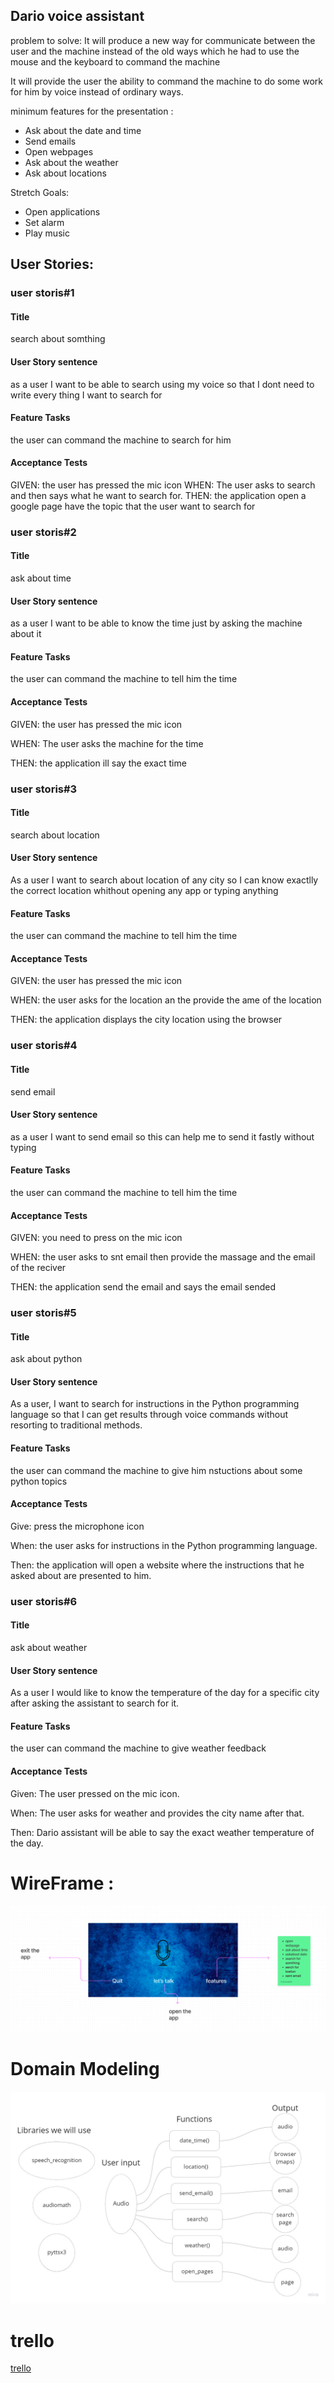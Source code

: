 ## Dario voice assistant

problem to solve:
It will produce a new way for communicate between the user and the machine instead of the old ways which he had to use the mouse and the keyboard to command the machine


It will provide the user the ability to command the machine to do some work for him by voice instead of ordinary ways.

minimum features for the presentation :

- Ask about the date and time 
- Send emails 
- Open webpages 
- Ask about the weather 
- Ask about locations 

Stretch Goals:

- Open applications
- Set alarm
- Play music



## User Stories:

### user storis#1

#### Title
search about somthing
#### User Story sentence
as a user I want to be able to search using my voice so that I dont need to write every thing I want to search for

#### Feature Tasks
the user can command the machine to search for him
#### Acceptance Tests

GIVEN: the user has pressed the mic icon
WHEN: The user asks to search and then says what he want to search for.
THEN: the application open a google page have the topic that the user want to search for


### user storis#2

#### Title
ask about time 
#### User Story sentence
as a user I want to be able to know the time just by asking the machine about it
#### Feature Tasks
the user can command the machine to tell him the time
#### Acceptance Tests
GIVEN: the user has pressed the mic icon

WHEN: The user asks the machine for the time

THEN: the application ill say the exact time


### user storis#3
#### Title
search about location
#### User Story sentence
As a user I want to search about location of any city so I can know exactlly the correct location whithout opening any app or typing anything
#### Feature Tasks
the user can command the machine to tell him the time
#### Acceptance Tests
GIVEN: the user has pressed the mic icon

WHEN: the user asks for the location an the provide the ame of the location

THEN: the application displays the city location using the browser



### user storis#4
#### Title
send email
#### User Story sentence
as a user I want to send email so this can help me to send it fastly without typing
#### Feature Tasks
the user can command the machine to tell him the time
#### Acceptance Tests
GIVEN: you need to press on the mic icon

WHEN: the user asks to snt email then provide the massage and the email of the reciver 

THEN: the application send the email and says the email sended

### user storis#5
#### Title
ask about python 
#### User Story sentence
As a user, I want to search for instructions in the Python programming language so that I can get results through voice commands without resorting to traditional methods.
#### Feature Tasks
the user can command the machine to give him nstuctions about some python topics
#### Acceptance Tests
Give: press the microphone icon

When: the user asks for instructions in the Python programming language.

Then: the application will open a website where the instructions that he asked about are presented to him.


### user storis#6
#### Title
ask about weather
#### User Story sentence
 As a user I would like to know the temperature of the day for a specific city after asking the assistant to search for it.
#### Feature Tasks
the user can command the machine to give weather feedback
#### Acceptance Tests
Given: The user pressed on the mic icon.

When: The user asks for weather and provides the city name after that.

Then: Dario assistant will be able to say the exact weather temperature of the day.



# WireFrame :

![wireframe](./wirefram.png)



# Domain Modeling


![domain](./dm.jpg)




# trello

[trello](https://trello.com/b/BkLfXBc2/dario-voice-assistant)